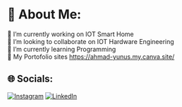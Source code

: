 # 💫 About Me:
🔭 I’m currently working on IOT Smart Home<br>👯 I’m looking to collaborate on IOT Hardware Engineering<br>🌱 I’m currently learning Programming<br> 🎯 My Portofolio sites https://ahmad-yunus.my.canva.site/


## 🌐 Socials:
[![Instagram](https://img.shields.io/badge/Instagram-%23E4405F.svg?logo=Instagram&logoColor=white)](https://instagram.com/ahmad_yunus_319) [![LinkedIn](https://img.shields.io/badge/LinkedIn-%230077B5.svg?logo=linkedin&logoColor=white)](https://linkedin.com/in/ahmad-yunus) 


<!-- Proudly created with GPRM ( https://gprm.itsvg.in ) -->

